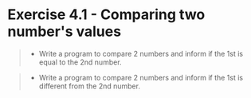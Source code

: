 # Exercise 4.1 - Comparing two number's values

> - Write a program to compare 2 numbers and inform if the 1st is equal to the 2nd number.

> - Write a program to compare 2 numbers and inform if the 1st is different from the 2nd number.
